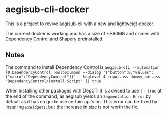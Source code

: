 # aegisub-cli-docker

This is a project to revive aegisub-cli with a new and lightweigt docker. 

The current docker is working and has a size of ~860MB and comes with Dependency Control and Shapery preinstalled.

## Notes
The command to install Dependency Control is 
`aegisub-cli --automation l0.DependencyControl.Toolbox.moon --dialog '{"button":0,"values":{"macro":"DependencyControl"}}' --loglevel 4 input.ass dummy_out.ass "DependencyControl/Install Script" || true`

When installing other packages with DepCTl it is adviced to use `|| true` at the end of the command, as aegisub yields an `Segmentation Error` by default as it has no gui to use certain api's on. This error can be fixed by installing `wxWidgets`, but the increase in size is not worth the fix.